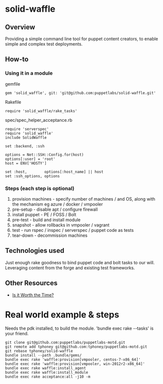 # solid-waffle

## Overview
Providing a simple command line tool for puppet content creators, to enable simple and complex test deployments.

## How-to
### Using it in a module
gemfile
```
gem 'solid_waffle', git: 'git@github.com:puppetlabs/solid-waffle.git'
```
Rakefile
```
require 'solid_waffle/rake_tasks'
```
spec/spec_helper_acceptance.rb
```
require 'serverspec'
require 'solid_waffle'
include SolidWaffle

set :backend, :ssh

options = Net::SSH::Config.for(host)
options[:user] = 'root'
host = ENV['HOSTY']

set :host,        options[:host_name] || host
set :ssh_options, options
```

### Steps (each step is optional)

1. provision machines - specify number of machines / and OS, along with the mechanism eg azure / docker / vmpooler
2. pre-setup - disable apt / configure firewall 
3. install puppet - PE / FOSS / Bolt
4. pre-test - build and install module
5. snapshot - allow rollbacks in vmpooler / vagrant
6. test - run rspec / inspec / serverspec / puppet code as tests
7. tear-down - decommission machines

## Technologies used
Just enough rake goodness to bind puppet code and bolt tasks to our will. 
Leveraging content from the forge and existing test frameworks.

## Other Resources

* [Is it Worth the Time?](https://xkcd.com/1205/)

# Real world example & steps

Needs the pdk installed, to build the module. 'bundle exec rake --tasks' is your friend.

```
git clone git@github.com:puppetlabs/puppetlabs-motd.git
git remote add tphoney git@github.com:tphoney/puppetlabs-motd.git
git rebase tphoney/solid-waffle
bundle install --path .bundle/gems/
bundle exec rake 'waffle:provision[vmpooler, centos-7-x86_64]'
bundle exec rake 'waffle:provision[vmpooler, win-2012r2-x86_64]'
bundle exec rake waffle:install_agent
bundle exec rake waffle:install_module
bundle exec rake acceptance:all -j10 -m
```
